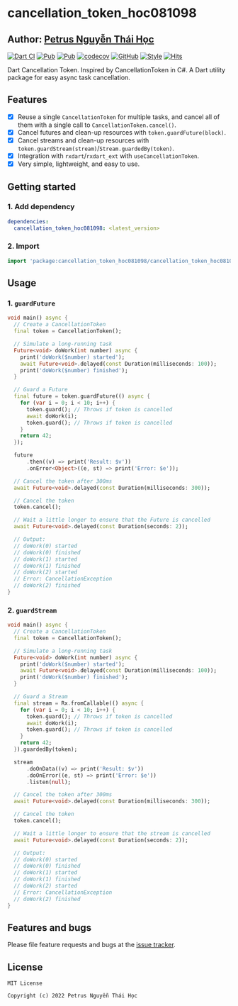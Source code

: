 # cancellation_token_hoc081098

## Author: [Petrus Nguyễn Thái Học](https://github.com/hoc081098)

[![Dart CI](https://github.com/hoc081098/cancellation_token_hoc081098/actions/workflows/dart.yml/badge.svg)](https://github.com/hoc081098/cancellation_token_hoc081098/actions/workflows/dart.yml)
[![Pub](https://img.shields.io/pub/v/cancellation_token_hoc081098)](https://pub.dev/packages/cancellation_token_hoc081098)
[![Pub](https://img.shields.io/pub/v/cancellation_token_hoc081098?include_prereleases)](https://pub.dev/packages/cancellation_token_hoc081098)
[![codecov](https://codecov.io/gh/hoc081098/cancellation_token_hoc081098/branch/master/graph/badge.svg)](https://codecov.io/gh/hoc081098/cancellation_token_hoc081098)
[![GitHub](https://img.shields.io/github/license/hoc081098/cancellation_token_hoc081098)](https://opensource.org/licenses/MIT)
[![Style](https://img.shields.io/badge/style-lints-40c4ff.svg)](https://pub.dev/packages/lints)
[![Hits](https://hits.seeyoufarm.com/api/count/incr/badge.svg?url=https%3A%2F%2Fgithub.com%2Fhoc081098%2Fcancellation_token_hoc081098&count_bg=%2379C83D&title_bg=%23555555&icon=&icon_color=%23E7E7E7&title=hits&edge_flat=false)](https://hits.seeyoufarm.com)

Dart Cancellation Token.
Inspired by CancellationToken in C#.
A Dart utility package for easy async task cancellation.

## Features

 - [x] Reuse a single `CancellationToken` for multiple tasks, and cancel all of them with a single call to `CancellationToken.cancel()`.
 - [x] Cancel futures and clean-up resources with `token.guardFuture(block)`.
 - [x] Cancel streams and clean-up resources with `token.guardStream(stream)`/`Stream.guardedBy(token)`.
 - [x] Integration with `rxdart`/`rxdart_ext` with `useCancellationToken`. 
 - [x] Very simple, lightweight, and easy to use.

## Getting started

### 1. Add dependency

```yaml
dependencies:
  cancellation_token_hoc081098: <latest_version>
```

### 2. Import

```dart
import 'package:cancellation_token_hoc081098/cancellation_token_hoc081098.dart';
```

## Usage

### 1. `guardFuture`

```dart
void main() async {
  // Create a CancellationToken
  final token = CancellationToken();

  // Simulate a long-running task
  Future<void> doWork(int number) async {
    print('doWork($number) started');
    await Future<void>.delayed(const Duration(milliseconds: 100));
    print('doWork($number) finished');
  }

  // Guard a Future
  final future = token.guardFuture(() async {
    for (var i = 0; i < 10; i++) {
      token.guard(); // Throws if token is cancelled
      await doWork(i);
      token.guard(); // Throws if token is cancelled
    }
    return 42;
  });

  future
      .then((v) => print('Result: $v'))
      .onError<Object>((e, st) => print('Error: $e'));

  // Cancel the token after 300ms
  await Future<void>.delayed(const Duration(milliseconds: 300));

  // Cancel the token
  token.cancel();

  // Wait a little longer to ensure that the Future is cancelled
  await Future<void>.delayed(const Duration(seconds: 2));

  // Output:
  // doWork(0) started
  // doWork(0) finished
  // doWork(1) started
  // doWork(1) finished
  // doWork(2) started
  // Error: CancellationException
  // doWork(2) finished
}
```

### 2. `guardStream`

```dart
void main() async {
  // Create a CancellationToken
  final token = CancellationToken();

  // Simulate a long-running task
  Future<void> doWork(int number) async {
    print('doWork($number) started');
    await Future<void>.delayed(const Duration(milliseconds: 100));
    print('doWork($number) finished');
  }

  // Guard a Stream
  final stream = Rx.fromCallable(() async {
    for (var i = 0; i < 10; i++) {
      token.guard(); // Throws if token is cancelled
      await doWork(i);
      token.guard(); // Throws if token is cancelled
    }
    return 42;
  }).guardedBy(token);

  stream
      .doOnData((v) => print('Result: $v'))
      .doOnError((e, st) => print('Error: $e'))
      .listen(null);

  // Cancel the token after 300ms
  await Future<void>.delayed(const Duration(milliseconds: 300));

  // Cancel the token
  token.cancel();

  // Wait a little longer to ensure that the stream is cancelled
  await Future<void>.delayed(const Duration(seconds: 2));

  // Output:
  // doWork(0) started
  // doWork(0) finished
  // doWork(1) started
  // doWork(1) finished
  // doWork(2) started
  // Error: CancellationException
  // doWork(2) finished
}
```

## Features and bugs

Please file feature requests and bugs at the [issue tracker](https://github.com/hoc081098/cancellation_token_hoc081098/issues).

## License

```
MIT License

Copyright (c) 2022 Petrus Nguyễn Thái Học
```
